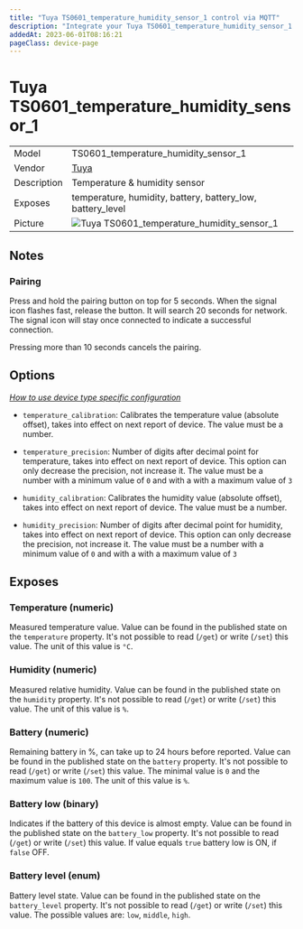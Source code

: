 ```yaml
---
title: "Tuya TS0601_temperature_humidity_sensor_1 control via MQTT"
description: "Integrate your Tuya TS0601_temperature_humidity_sensor_1 via Zigbee2MQTT with whatever smart home infrastructure you are using without the vendor's bridge or gateway."
addedAt: 2023-06-01T08:16:21
pageClass: device-page
---
```


<!-- !!!! -->
<!-- ATTENTION: This file is auto-generated through docgen! -->
<!-- You can only edit the "Notes"-Section between the two comment lines "Notes BEGIN" and "Notes END". -->
<!-- Do not use h1 or h2 heading within "## Notes"-Section. -->
<!-- !!!! -->

# Tuya TS0601_temperature_humidity_sensor_1

|     |     |
|-----|-----|
| Model | TS0601_temperature_humidity_sensor_1  |
| Vendor  | [Tuya](/supported-devices/#v=Tuya)  |
| Description | Temperature & humidity sensor |
| Exposes | temperature, humidity, battery, battery_low, battery_level |
| Picture | ![Tuya TS0601_temperature_humidity_sensor_1](https://www.zigbee2mqtt.io/images/devices/TS0601_temperature_humidity_sensor_1.png) |


<!-- Notes BEGIN: You can edit here. Add "## Notes" headline if not already present. -->
## Notes


### Pairing
Press and hold the pairing button on top for 5 seconds. When the signal icon flashes fast, release the button. It will search 20 seconds for network. 
The signal icon will stay once connected to indicate a successful connection.

Pressing more than 10 seconds cancels the pairing.
<!-- Notes END: Do not edit below this line -->



## Options
*[How to use device type specific configuration](../guide/configuration/devices-groups.md#specific-device-options)*

* `temperature_calibration`: Calibrates the temperature value (absolute offset), takes into effect on next report of device. The value must be a number.

* `temperature_precision`: Number of digits after decimal point for temperature, takes into effect on next report of device. This option can only decrease the precision, not increase it. The value must be a number with a minimum value of `0` and with a with a maximum value of `3`

* `humidity_calibration`: Calibrates the humidity value (absolute offset), takes into effect on next report of device. The value must be a number.

* `humidity_precision`: Number of digits after decimal point for humidity, takes into effect on next report of device. This option can only decrease the precision, not increase it. The value must be a number with a minimum value of `0` and with a with a maximum value of `3`


## Exposes

### Temperature (numeric)
Measured temperature value.
Value can be found in the published state on the `temperature` property.
It's not possible to read (`/get`) or write (`/set`) this value.
The unit of this value is `°C`.

### Humidity (numeric)
Measured relative humidity.
Value can be found in the published state on the `humidity` property.
It's not possible to read (`/get`) or write (`/set`) this value.
The unit of this value is `%`.

### Battery (numeric)
Remaining battery in %, can take up to 24 hours before reported.
Value can be found in the published state on the `battery` property.
It's not possible to read (`/get`) or write (`/set`) this value.
The minimal value is `0` and the maximum value is `100`.
The unit of this value is `%`.

### Battery low (binary)
Indicates if the battery of this device is almost empty.
Value can be found in the published state on the `battery_low` property.
It's not possible to read (`/get`) or write (`/set`) this value.
If value equals `true` battery low is ON, if `false` OFF.

### Battery level (enum)
Battery level state.
Value can be found in the published state on the `battery_level` property.
It's not possible to read (`/get`) or write (`/set`) this value.
The possible values are: `low`, `middle`, `high`.

